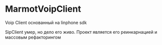 # MarmotVoipClient
Voip Client основанный на linphone sdk

SipClient умер, но дело его живо. 
Проект является его реинкарнацией и массовым рефакторингом
